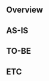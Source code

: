 ## Overview
<!-- 이슈에 대한 간단한 설명 간단하게 한 줄로 작성 -->

## AS-IS
<!-- 현재의 상태나 모습 (개선 되기 이전 상태) -->

## TO-BE
<!-- 미래의 이상적인 상태나 목표 (개선된 후의 상태) -->

## ETC